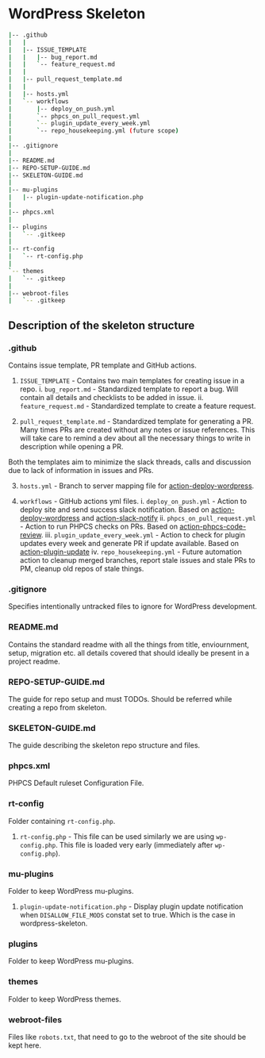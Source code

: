 # WordPress Skeleton

```bash
|-- .github
|   |
|   |-- ISSUE_TEMPLATE
|   |   |-- bug_report.md
|   |   `-- feature_request.md
|   |
|   |-- pull_request_template.md
|   |
|   |-- hosts.yml
|   `-- workflows
|       |-- deploy_on_push.yml
|       `-- phpcs_on_pull_request.yml
|       `-- plugin_update_every_week.yml
|       `-- repo_housekeeping.yml (future scope)
|
|-- .gitignore
|
|-- README.md
|-- REPO-SETUP-GUIDE.md
|-- SKELETON-GUIDE.md
|
|-- mu-plugins
|   |-- plugin-update-notification.php
|
|-- phpcs.xml
|
|-- plugins
|   `-- .gitkeep
|
|-- rt-config
|   `-- rt-config.php
|
`-- themes
|   `-- .gitkeep
|
|-- webroot-files
|   `-- .gitkeep
```

## Description of the skeleton structure

### .github

Contains issue template, PR template and GitHub actions.

1. `ISSUE_TEMPLATE` - Contains two main templates for creating issue in a repo. 
    i. `bug_report.md` - Standardized template to report a bug. Will contain all details and checklists to be added in issue.
    ii. `feature_request.md` - Standardized template to create a feature request.

2. `pull_request_template.md` - Standardized template for generating a PR. Many times PRs are created without any notes or issue references. This will take care to remind a dev about all the necessary things to write in description while opening a PR.

Both the templates aim to minimize the slack threads, calls and discussion due to lack of information in issues and PRs.

3. `hosts.yml` - Branch to server mapping file for [action-deploy-wordpress](https://github.com/rtCamp/action-deploy-wordpress/).

4. `workflows` - GitHub actions yml files.
    i. `deploy_on_push.yml` - Action to deploy site and send success slack notification. Based on [action-deploy-wordpress](https://github.com/rtCamp/action-deploy-wordpress/) and [action-slack-notify](https://github.com/rtCamp/action-slack-notify/)
    ii. `phpcs_on_pull_request.yml` - Action to run PHPCS checks on PRs. Based on [action-phpcs-code-review](https://github.com/rtCamp/action-phpcs-code-review/).
    iii. `plugin_update_every_week.yml` - Action to check for plugin updates every week and generate PR if update available. Based on [action-plugin-update](https://github.com/rtCamp/action-plugin-update/)
    iv. `repo_housekeeping.yml` - Future automation action to cleanup merged branches, report stale issues and stale PRs to PM, cleanup old repos of stale things.

### .gitignore

Specifies intentionally untracked files to ignore for WordPress development.

### README.md

Contains the standard readme with all the things from title, enviournment, setup, migration etc. all details covered that should ideally be present in a project readme.

### REPO-SETUP-GUIDE.md

The guide for repo setup and must TODOs. Should be referred while creating a repo from skeleton.

### SKELETON-GUIDE.md

The guide describing the skeleton repo structure and files.

### phpcs.xml

PHPCS Default ruleset Configuration File.

### rt-config

Folder containing `rt-config.php`.

1. `rt-config.php` - This file can be used similarly we are using `wp-config.php`. This file is loaded very early (immediately after `wp-config.php`).

### mu-plugins

Folder to keep WordPress mu-plugins.

1. `plugin-update-notification.php` - Display plugin update notification when `DISALLOW_FILE_MODS` constat set to true. Which is the case in wordpress-skeleton.

### plugins

Folder to keep WordPress mu-plugins.

### themes

Folder to keep WordPress themes.

### webroot-files

Files like `robots.txt`, that need to go to the webroot of the site should be kept here.